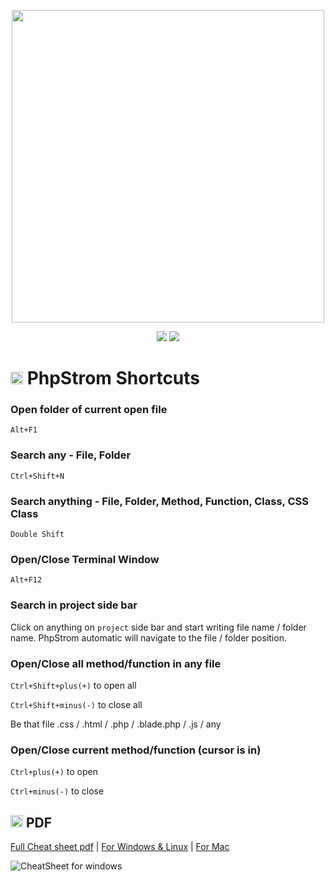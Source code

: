 <p align="center"><a href="#" target="_blank"><img src="https://promyze.com/wp-content/uploads/1_oLFo5u_zyBkuS8WpSoXBIQ.png" width="500"></a></p>

<p align="center">
  <img src="https://img.shields.io/badge/Version-2022.1.2-orange">
  <img src="https://img.shields.io/badge/File Generate-20 Oct 2022-blue">
</p>

# <img src="https://upload.wikimedia.org/wikipedia/commons/thumb/c/c9/PhpStorm_Icon.svg/1200px-PhpStorm_Icon.png" width="20"> PhpStrom Shortcuts

### Open folder of current open file
`Alt+F1`

### Search any - File, Folder
`Ctrl+Shift+N`

### Search anything - File, Folder, Method, Function, Class, CSS Class
`Double Shift`

### Open/Close Terminal Window
`Alt+F12`

### Search in **project** side bar
Click on anything on `project` side bar and start writing file name / folder name. PhpStrom automatic will navigate to the file / folder position.

### Open/Close all method/function in any file
`Ctrl+Shift+plus(+)` to open all

`Ctrl+Shift+minus(-)` to close all

Be that file .css / .html / .php / .blade.php / .js / any

### Open/Close current method/function (cursor is in)
`Ctrl+plus(+)` to open

`Ctrl+minus(-)` to close

## <img src="https://cdn-icons-png.flaticon.com/512/337/337946.png" width="20"> PDF

[Full Cheat sheet pdf](https://resources.jetbrains.com/storage/products/phpstorm/docs/PhpStorm_ReferenceCard.pdf) | 
[For Windows & Linux](https://github.com/mehediishere/All-Readme.md-files/blob/1e040f70448fac20e262bd9b6be65c2b97cf2935/Images/PhpStorm_ReferenceCard_page-0001.jpg) | 
[For Mac](https://github.com/mehediishere/All-Readme.md-files/blob/1e040f70448fac20e262bd9b6be65c2b97cf2935/Images/PhpStorm_ReferenceCard_page-0002.jpg)

![CheatSheet for windows](https://github.com/mehediishere/All-Readme.md-files/blob/1e040f70448fac20e262bd9b6be65c2b97cf2935/Images/PhpStorm_ReferenceCard_page-0001.jpg)

